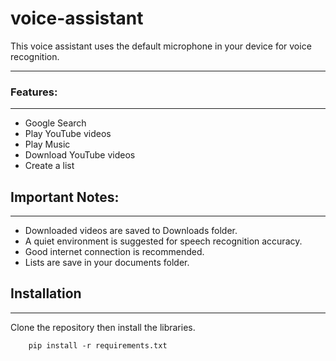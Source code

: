 # voice-assistant


This voice assistant uses the default microphone in your device 
for voice recognition.
<hr>

### Features:
<hr>

* Google Search
* Play YouTube videos
* Play Music
* Download YouTube videos
* Create a list



## Important Notes:
<hr>

* Downloaded videos are saved to Downloads folder.
* A quiet environment is suggested for speech recognition accuracy.
* Good internet connection is recommended.
* Lists are save in your documents folder.
## Installation
<hr>

Clone the repository then install the libraries.
```commandline
    pip install -r requirements.txt
```
